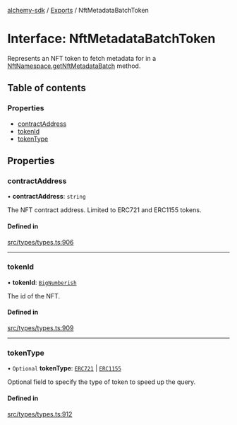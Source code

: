 [alchemy-sdk](../README.md) / [Exports](../modules.md) / NftMetadataBatchToken

# Interface: NftMetadataBatchToken

Represents an NFT token to fetch metadata for in a
[NftNamespace.getNftMetadataBatch](../classes/NftNamespace.md#getnftmetadatabatch) method.

## Table of contents

### Properties

- [contractAddress](NftMetadataBatchToken.md#contractaddress)
- [tokenId](NftMetadataBatchToken.md#tokenid)
- [tokenType](NftMetadataBatchToken.md#tokentype)

## Properties

### contractAddress

• **contractAddress**: `string`

The NFT contract address. Limited to ERC721 and ERC1155 tokens.

#### Defined in

[src/types/types.ts:906](https://github.com/alchemyplatform/alchemy-sdk-js/blob/a162d40/src/types/types.ts#L906)

___

### tokenId

• **tokenId**: [`BigNumberish`](../modules.md#bignumberish)

The id of the NFT.

#### Defined in

[src/types/types.ts:909](https://github.com/alchemyplatform/alchemy-sdk-js/blob/a162d40/src/types/types.ts#L909)

___

### tokenType

• `Optional` **tokenType**: [`ERC721`](../enums/NftTokenType.md#erc721) \| [`ERC1155`](../enums/NftTokenType.md#erc1155)

Optional field to specify the type of token to speed up the query.

#### Defined in

[src/types/types.ts:912](https://github.com/alchemyplatform/alchemy-sdk-js/blob/a162d40/src/types/types.ts#L912)
